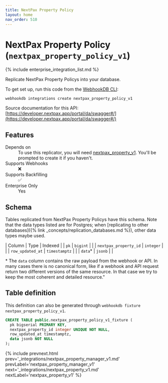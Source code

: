 ```yaml
---
title: NextPax Property Policy
layout: home
nav_order: 510
---
```


# NextPax Property Policy (`nextpax_property_policy_v1`)

{% include enterprise_integration_list.md %}


Replicate NextPax Property Policys into your database.

To get set up, run this code from the [WebhookDB CLI](https://webhookdb.com/terminal):
```
webhookdb integrations create nextpax_property_policy_v1
```

Source documentation for this API: [https://developer.nextpax.app/portal/da/swagger#/](https://developer.nextpax.app/portal/da/swagger#/)

## Features

<dl>
<dt>Depends on</dt>
<dd>To use this replicator, you will need <a href="{% link _integrations/nextpax_property_v1.md %}">nextpax_property_v1</a>. You'll be prompted to create it if you haven't.</dd>

<dt>Supports Webhooks</dt>
<dd>❌</dd>
<dt>Supports Backfilling</dt>
<dd>✅</dd>
<dt>Enterprise Only</dt>
<dd>Yes</dd>

</dl>

## Schema

Tables replicated from NextPax Property Policys have this schema.
Note that the data types listed are for Postgres;
when [replicating to other databases]({% link _concepts/replication_databases.md %}),
other data types maybe used.

| Column | Type | Indexed |
| `pk` | `bigint` |  |
| `nextpax_property_id` | `integer` |  |
| `row_updated_at` | `timestamptz` |  |
| `data`* | `jsonb` |  |

<span class="fs-3">* The `data` column contains the raw payload from the webhook or API.
In many cases there is no canonical form, like if a webhook and API request return
two different versions of the same resource.
In that case we try to keep the most coherent and detailed resource."</span>

## Table definition

This definition can also be generated through `webhookdb fixture nextpax_property_policy_v1`.

```sql
CREATE TABLE public.nextpax_property_policy_v1_fixture (
  pk bigserial PRIMARY KEY,
  nextpax_property_id integer UNIQUE NOT NULL,
  row_updated_at timestamptz,
  data jsonb NOT NULL
);
```

{% include prevnext.html prev='_integrations/nextpax_property_manager_v1.md' prevLabel='nextpax_property_manager_v1' next='_integrations/nextpax_property_v1.md' nextLabel='nextpax_property_v1' %}

